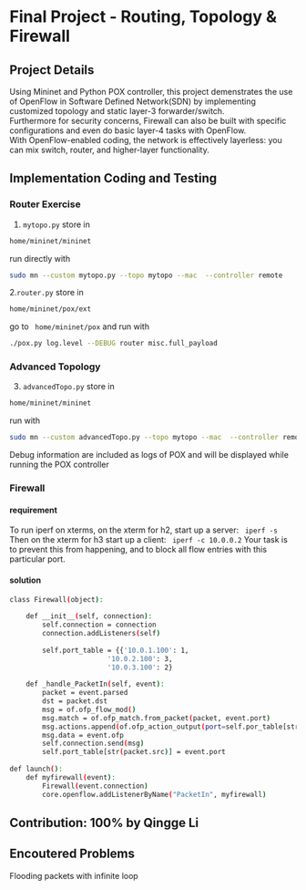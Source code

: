 Final Project - Routing, Topology & Firewall
========

## Project Details
Using Mininet and Python POX controller, this project demenstrates the use of OpenFlow in Software Defined Network(SDN) by implementing customized topology and static layer-3 forwarder/switch.  
Furthermore for security concerns, Firewall can also be built with specific configurations and even do basic layer-4 tasks with OpenFlow.  
With OpenFlow-enabled coding, the network is effectively layerless: you can mix switch, router, and higher-layer functionality.  

## Implementation Coding and Testing

### Router Exercise
1. ``` mytopo.py ```
store in   
```sh 
home/mininet/mininet
```
run directly with 
```sh 
sudo mn --custom mytopo.py --topo mytopo --mac  --controller remote
```


2.``` router.py ```
store in  
```sh 
home/mininet/pox/ext
```
go to ```  home/mininet/pox ``` and run with  
```sh 
./pox.py log.level --DEBUG router misc.full_payload
```


### Advanced Topology

3. ``` advancedTopo.py ```
store in 
```sh 
home/mininet/mininet
```
run with 
```sh 
sudo mn --custom advancedTopo.py --topo mytopo --mac  --controller remote
```

Debug information are included as logs of POX and will be displayed while running the POX controller  

### Firewall

#### requirement
To run iperf on xterms, on the xterm for h2, start up a server:
``` iperf -s```
Then on the xterm for h3 start up a client:
``` iperf -c 10.0.0.2```
Your task is to prevent this from happening, and to block all flow entries with this particular port.

#### solution

```sh
class Firewall(object):
    
    def __init__(self, connection):
        self.connection = connection 
        connection.addListeners(self)
        
        self.port_table = {{'10.0.1.100': 1,
                        '10.0.2.100': 3,
                        '10.0.3.100': 2}
        
    def _handle_PacketIn(self, event):
        packet = event.parsed
        dst = packet.dst
        msg = of.ofp_flow_mod()
        msg.match = of.ofp_match.from_packet(packet, event.port)
        msg.actions.append(of.ofp_action_output(port=self.por_table[str(dst)]))
        msg.data = event.ofp 
        self.connection.send(msg)
        self.port_table[str(packet.src)] = event.port
        
def launch():
    def myfirewall(event):
        Firewall(event.connection)
        core.openflow.addListenerByName("PacketIn", myfirewall)

```

## Contribution: 100% by Qingge Li

## Encoutered Problems
Flooding packets with infinite loop  
